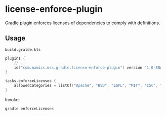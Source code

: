 # license-enforce-plugin

Gradle plugin enforces licenses of dependencies to comply with definitions.

## Usage

`build.gralde.kts`
```kotlin
plugins {
	// ...
    id("com.namics.oss.gradle.license-enforce-plugin") version "1.0-SNAPSHOT"
}

tasks.enforceLicenses {
    allowedCategories = listOf("Apache", "BSD", "LGPL", "MIT", "ISC", "MPL")
}
```

Invoke:
```bash
gradle enforceLicenses
```
